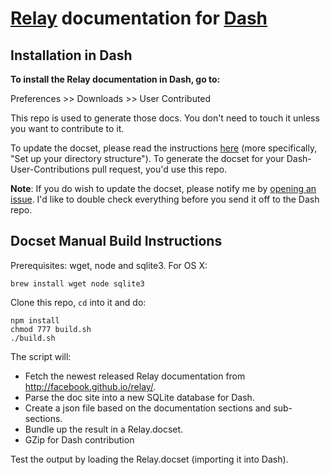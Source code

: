 # [Relay](http://facebook.github.io/relay/) documentation for [Dash](http://kapeli.com/dash)

## Installation in Dash

**To install the Relay documentation in Dash, go to:**

Preferences >> Downloads >> User Contributed

This repo is used to generate those docs. You don't need to touch it unless you want to contribute to it.

To update the docset, please read the instructions [here](https://github.com/Kapeli/Dash-User-Contributions#contribute-a-new-docset) (more specifically, "Set up your directory structure"). To generate the docset for your Dash-User-Contributions pull request, you'd use this repo.

**Note**: If you do wish to update the docset, please notify me by [opening an issue](https://github.com/epitaphmike/relay-dash/issues/new). I'd like to double check everything before you send it off to the Dash repo.

## Docset Manual Build Instructions

Prerequisites: wget, node and sqlite3. For OS X:

    brew install wget node sqlite3

Clone this repo, `cd` into it and do:

    npm install
    chmod 777 build.sh
    ./build.sh

The script will:

- Fetch the newest released Relay documentation from http://facebook.github.io/relay/.
- Parse the doc site into a new SQLite database for Dash.
- Create a json file based on the documentation sections and sub-sections.
- Bundle up the result in a Relay.docset.
- GZip for Dash contribution

Test the output by loading the Relay.docset (importing it into Dash).